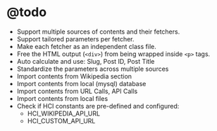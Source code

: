 # @todo

 * Support multiple sources of contents and their fetchers.
 * Support tailored parameters per fetcher.
 * Make each fetcher as an independent class file.
 * Free the HTML output (`<div>`) from being wrapped inside `<p>` tags.
 * Auto calculate and use: Slug, Post ID, Post Title
 * Standardize the parameters across multiple sources
 * Import contents from Wikipedia section
 * Import contents from local (mysql) database
 * Import contents from URL Calls, API Calls
 * Import contents from local files
 * Check if HCI constants are pre-defined and configured:
   - HCI_WIKIPEDIA_API_URL
   - HCI_CUSTOM_API_URL
